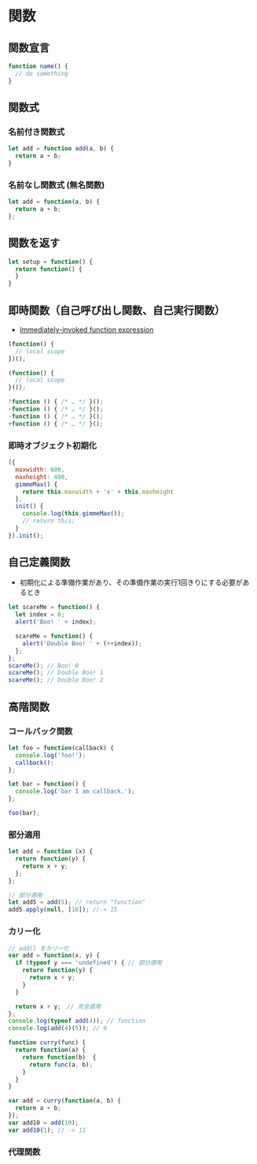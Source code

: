 # 関数
## 関数宣言
```js
function name() {
  // do something
}
```

## 関数式
### 名前付き関数式
```js
let add = function add(a, b) {
  return a + b;
}
```

### 名前なし関数式 (無名関数)
```js
let add = function(a, b) {
  return a + b;
};
```

## 関数を返す
```js
let setup = function() {
  return function() {
  }
}
```

## 即時関数（自己呼び出し関数、自己実行関数）
- [Immediately-invoked function expression](https://en.wikipedia.org/wiki/Immediately-invoked_function_expression)

```js
(function() {
  // local scope
})();

(function() {
  // local scope
}());

!function () { /* … */ }();
~function () { /* … */ }();
-function () { /* … */ }();
+function () { /* … */ }();
```

### 即時オブジェクト初期化
```js
({
  maxwidth: 600,
  maxheight: 400,
  gimmeMax() {
    return this.maxwidth + 'x' + this.maxheight
  },
  init() {
    console.log(this.gimmeMax());
    // return this;
  }
}).init();
```

## 自己定義関数
- 初期化による準備作業があり、その準備作業の実行1回きりにする必要があるとき

```js
let scareMe = function() {
  let index = 0;
  alert('Boo! ' + index);

  scareMe = function() {
    alert('Double Boo! ' + (++index));
  };
};
scareMe(); // Boo! 0
scareMe(); // Double Boo! 1
scareMe(); // Double Boo! 2
```
## 高階関数
### コールバック関数

```js
let foo = function(callback) {
  console.log('foo!');
  callback();
};

let bar = function() {
  console.log('bar I am callback.');
};

foo(bar);
```

### 部分適用
```js
let add = function (x) {
  return function(y) {
    return x + y;
  };
};

// 部分適用
let add5 = add(5); // return "function"
add5.apply(null, [10]); //-> 15
```

### カリー化
```js
// add() をカリー化
var add = function(x, y) {
  if (typeof y === 'undefined') { // 部分適用
    return function(y) {
      return x + y;
    }
  }

  return x + y;　// 完全適用
};
console.log(typeof add(4)); // function
console.log(add(4)(5)); // 9
```

```js
function curry(func) {
  return function(a) {
    return function(b)  {
      return func(a, b);
    }
  }
}

var add = curry(function(a, b) {
  return a + b;
});
var add10 = add(10);
var add10(1); // -> 11
```

### 代理関数
